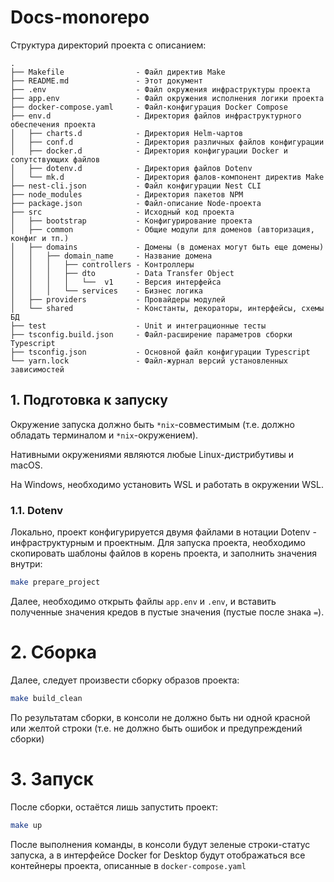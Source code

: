 # Docs-monorepo

Структура директорий проекта с описанием:

```text
.
├── Makefile                - Файл директив Make
├── README.md               - Этот документ
├── .env                    - Файл окружения инфраструктуры проекта 
├── app.env                 - Файл окружения исполнения логики проекта
├── docker-compose.yaml     - Файл-конфигурация Docker Compose
├── env.d                   - Директория файлов инфраструктурного обеспечения проекта 
│   ├── charts.d            - Директория Helm-чартов
│   ├── conf.d              - Директория различных файлов конфигурации
│   ├── docker.d            - Директория конфигурации Docker и сопутствующих файлов
│   ├── dotenv.d            - Директория файлов Dotenv
│   └── mk.d                - Директория фалов-компонент директив Make
├── nest-cli.json           - Файл конфигурации Nest CLI
├── node_modules            - Директория пакетов NPM
├── package.json            - Файл-описание Node-проекта
├── src                     - Исходный код проекта
│   ├── bootstrap           - Конфигурирование проекта
│   ├── common              - Общие модули для доменов (авторизация, конфиг и тп.) 
│   ├── domains             - Домены (в доменах могут быть еще домены)
│   │   ├── domain_name     - Название домена
│   │   │   ├── controllers - Контроллеры
│   │   │   ├── dto         - Data Transfer Object
│   │   │   │   └──  v1     - Версия интерфейса
│   │   │   └── services    - Бизнес логика
│   ├── providers           - Провайдеры модулей
│   └── shared              - Константы, декораторы, интерфейсы, схемы БД
├── test                    - Unit и интеграционные тесты
├── tsconfig.build.json     - Файл-расширение параметров сборки Typescript
├── tsconfig.json           - Основной файл конфигурации Typescript
└── yarn.lock               - Файл-журнал версий установленных зависимостей

```

## 1. Подготовка к запуску

Окружение запуска должно быть `*nix`-совместимым
(т.е. должно обладать терминалом и `*nix`-окружением).

Нативными окружениями являются любые Linux-дистрибутивы и macOS.

На Windows, необходимо установить WSL и работать в окружении WSL.

### 1.1. Dotenv

Локально, проект конфигурируется двумя файлами 
в нотации Dotenv - инфраструктурным и проектным.
Для запуска проекта, необходимо скопировать шаблоны 
файлов в корень проекта, и заполнить значения внутри:

```bash
make prepare_project
```

Далее, необходимо открыть файлы `app.env` и `.env`, и 
вставить полученные значения кредов в пустые значения 
(пустые после знака `=`).

# 2. Сборка

Далее, следует произвести сборку образов проекта:

```bash
make build_clean
```

По результатам сборки, в консоли не должно быть ни одной красной или
желтой строки (т.е. не должно быть ошибок и предупреждений сборки)

# 3. Запуск

После сборки, остаётся лишь запустить проект:

```bash
make up
```

После выполнения команды, в консоли будут зеленые строки-статус запуска,
а в интерфейсе Docker for Desktop будут отображаться все контейнеры проекта,
описанные в `docker-compose.yaml`

